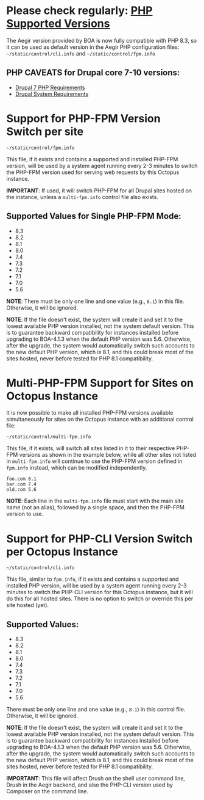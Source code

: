 
# Please check regularly: [PHP Supported Versions](https://www.php.net/supported-versions.php)

The Aegir version provided by BOA is now fully compatible with PHP 8.3, so it can be used as default version in the Aegir PHP configuration files:
`~/static/control/cli.info` and `~/static/control/fpm.info`

## PHP CAVEATS for Drupal core 7-10 versions:

- [Drupal 7 PHP Requirements](https://www.drupal.org/docs/7/system-requirements/php-requirements)
- [Drupal System Requirements](https://www.drupal.org/docs/system-requirements/php-requirements)

# Support for PHP-FPM Version Switch per site

`~/static/control/fpm.info`

This file, if it exists and contains a supported and installed PHP-FPM version, will be used by a system agent running every 2-3 minutes to switch the PHP-FPM version used for serving web requests by this Octopus instance.

**IMPORTANT**: If used, it will switch PHP-FPM for all Drupal sites hosted on the instance, unless a `multi-fpm.info` control file also exists.

## Supported Values for Single PHP-FPM Mode:

- 8.3
- 8.2
- 8.1
- 8.0
- 7.4
- 7.3
- 7.2
- 7.1
- 7.0
- 5.6

**NOTE**: There must be only one line and one value (e.g., `8.1`) in this file. Otherwise, it will be ignored.

**NOTE**: If the file doesn't exist, the system will create it and set it to the lowest available PHP version installed, not the system default version. This is to guarantee backward compatibility for instances installed before upgrading to BOA-4.1.3 when the default PHP version was 5.6. Otherwise, after the upgrade, the system would automatically switch such accounts to the new default PHP version, which is 8.1, and this could break most of the sites hosted, never before tested for PHP 8.1 compatibility.

# Multi-PHP-FPM Support for Sites on Octopus Instance

It is now possible to make all installed PHP-FPM versions available simultaneously for sites on the Octopus instance with an additional control file:

`~/static/control/multi-fpm.info`

This file, if it exists, will switch all sites listed in it to their respective PHP-FPM versions as shown in the example below, while all other sites not listed in `multi-fpm.info` will continue to use the PHP-FPM version defined in `fpm.info` instead, which can be modified independently.

```
foo.com 8.1
bar.com 7.4
old.com 5.6
```

**NOTE**: Each line in the `multi-fpm.info` file must start with the main site name (not an alias), followed by a single space, and then the PHP-FPM version to use.

# Support for PHP-CLI Version Switch per Octopus Instance

`~/static/control/cli.info`

This file, similar to `fpm.info`, if it exists and contains a supported and installed PHP version, will be used by a system agent running every 2-3 minutes to switch the PHP-CLI version for this Octopus instance, but it will do this for all hosted sites. There is no option to switch or override this per site hosted (yet).

## Supported Values:

- 8.3
- 8.2
- 8.1
- 8.0
- 7.4
- 7.3
- 7.2
- 7.1
- 7.0
- 5.6

There must be only one line and one value (e.g., `8.1`) in this control file. Otherwise, it will be ignored.

**NOTE**: If the file doesn't exist, the system will create it and set it to the lowest available PHP version installed, not the system default version. This is to guarantee backward compatibility for instances installed before upgrading to BOA-4.1.3 when the default PHP version was 5.6. Otherwise, after the upgrade, the system would automatically switch such accounts to the new default PHP version, which is 8.1, and this could break most of the sites hosted, never before tested for PHP 8.1 compatibility.

**IMPORTANT**: This file will affect Drush on the shell user command line, Drush in the Aegir backend, and also the PHP-CLI version used by Composer on the command line.

